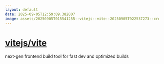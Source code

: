 ```yaml
---
layout: default
date: 2025-09-05T12:59:09.382007
image: assets/20250905T015541255--vitejs--vite--20250905T022537273--cropped.png
---
```


# [vitejs/vite](https://github.com/vitejs/vite)

next-gen frontend build tool for fast dev and optimized builds
